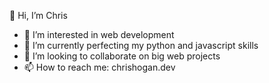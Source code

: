 👋 Hi, I’m Chris
- 👀 I’m interested in web development
- 🌱 I’m currently perfecting my python and javascript skills
- 💞️ I’m looking to collaborate on big web projects
- 📫 How to reach me: chrishogan.dev

<!---
ChristopherHoganJr/ChristopherHoganJr is a ✨ special ✨ repository because its `README.md` (this file) appears on your GitHub profile.
You can click the Preview link to take a look at your changes.
--->
